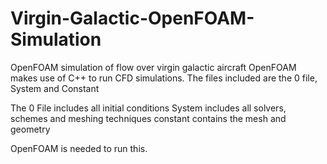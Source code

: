 # Virgin-Galactic-OpenFOAM-Simulation
OpenFOAM simulation of flow over virgin galactic aircraft
OpenFOAM makes use of C++ to run CFD simulations. 
The files included are the 0 file, System and Constant 

The 0 File includes all initial conditions
System includes all solvers, schemes and meshing techniques 
constant contains the mesh and geometry 

OpenFOAM is needed to run this. 
